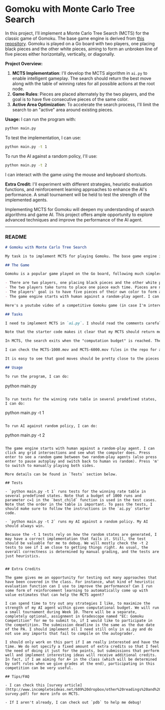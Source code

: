 

# Gomoku with Monte Carlo Tree Search

In this project, I'll implement a Monte Carlo Tree Search (MCTS) for the classic game of Gomoku. The base game engine is derived from [this repository](https://github.com/HackerSir/PygameTutorials/tree/master/Lesson04/Gomoku). Gomoku is played on a Go board with two players, one placing black pieces and the other white pieces, aiming to form an unbroken line of five pieces either horizontally, vertically, or diagonally.

**Project Overview:**
1. **MCTS Implementation**: I'll develop the MCTS algorithm in `ai.py` to enable intelligent gameplay. The search should return the best move along with the table of winning rates for all possible actions at the root node.
2. **Game Rules**: Pieces are placed alternately by the two players, and the goal is to have five consecutive pieces of the same color.
3. **Active Area Optimization**: To accelerate the search process, I'll limit the search to an "active" area around existing pieces.

**Usage:**
I can run the program with:
```bash
python main.py
```
To test the implementation, I can use:
```bash
python main.py -t 1
```
To run the AI against a random policy, I'll use:
```bash
python main.py -t 2
```
I can interact with the game using the mouse and keyboard shortcuts.

**Extra Credit:**
I'll experiment with different strategies, heuristic evaluation functions, and reinforcement learning approaches to enhance the AI's performance. A small tournament will be held to test the strength of the implemented agents.

Implementing MCTS for Gomoku will deepen my understanding of search algorithms and game AI. This project offers ample opportunity to explore advanced techniques and improve the performance of the AI agent.

---

### README

```markdown
# Gomoku with Monte Carlo Tree Search

My task is to implement MCTS for playing Gomoku. The base game engine is from [here](https://github.com/HackerSir/PygameTutorials/tree/master/Lesson04/Gomoku). 

## The Game

Gomoku is a popular game played on the Go board, following much simpler rules. 

- There are two players, one placing black pieces and the other white pieces, at the grid intersections of the board. 
- The two players take turns to place one piece each time. Pieces are never moved or removed from the board. 
- The players' goal is to have five pieces of their own color to form an unbroken line horizontally (`examples/ex1.png`), vertically (`examples/ex2.png`), or diagonally (`examples/ex3.png`). Of course, these are unlikely realistic games between reasonable players. A real game is more like `examples/ex4.png` (black is still very lame at the end).  
- The game engine starts with human against a random-play agent. I can click any grid intersections and see what the computer does. Press enter to see a random game between two random-play agents (also press enter to pause autoplay and switch back to human vs random). Press 'm' to switch to manually playing both sides.  

Here's a youtube video of a competitive Gomoku game (in case I'm interested, or want to procrastinate): https://www.youtube.com/watch?v=siYgHaEwmZU&ab_channel=SandraJones

## Tasks

I need to implement MCTS in `ai.py`. I should read the comments carefully.

Note that the starter code makes it clear that my MCTS should return more than just one action in the end, but also the table of winning rates for all actions for the root node (number of wins divided by total number of samples, i.e., the X-bar term in the best child formula). The tests compare these values that I compute with the correct ones for a few predefined states. 

In MCTS, the search exits when the "computation budget" is reached. The current default value is 1000, which will be used for testing. I can increase or decrease it to see the different behaviors of AI. For instance, with a budget over 6000, a correctly implemented MCTS AI should be able to play a fairly interesting game against me (although it may still make some obvious mistakes when the number of next actions to consider gets larger). 

I can check the MCTS-1000.mov and MCTS-6000.mov files in the repo for a demo of the correctly implemented MCTS with 1000 and 6000 budgets respectively. There is randomness, so the behavior of my implementation does not need to exactly match the video. 

It is easy to see that good moves should be pretty close to the pieces already on the board. Thus, to accelerate search, I have limited the search to a small "active" area around existing pieces (this area uses black lines on the board, compared to grey lines in the inactive area). 

## Usage

To run the program, I can do:
```
python main.py
```

To run tests for the winning rate table in several predefined states, I can do:
```
python main.py -t 1
```

To run AI against random policy, I can do:
```
python main.py -t 2
```

The game engine starts with human against a random-play agent. I can click any grid intersections and see what the computer does. Press enter to see a random game between two random-play agents (also press enter to pause autoplay and switch back to human vs random). Press 'm' to switch to manually playing both sides.  

More details can be found in `Tests` section below.

## Tests

- `python main.py -t 1` runs tests for the winning rate table in several predefined states. Note that a budget of 1000 runs and parameter c=1 in the `best_child` function is used in the test cases. Note that the order in the table is important. To pass the tests, I should make sure to follow the instructions in the `ai.py` starter code. 

- `python main.py -t 2` runs my AI against a random policy. My AI should always win. 

Because the -t 1 tests rely on how the random states are generated, I may have a correct implementation that fails it. Still, the test should be valuable for me to debug. We will mostly check the -t 2 tests to see if I am close to getting things right. As usual, the overall correctness is determined by manual grading, and the tests are just heuristics. 


## Extra Credits

The game gives me an opportunity for testing out many approaches that have been covered in the class. For instance, what kind of heuristic evaluation function can I use to improve the performance? Can I run some form of reinforcement learning to automatically come up with value estimates that can help the MCTS agent? 

I can spend time to try out any strategies I like, to maximize the strength of my AI agent within given computational budget. We will run a small tournament during Week 10. There will be a separate, completely optional, assignment in Gradescope named "EC: Gomoku Competition" for me to submit to, if I would like to participate in the competition. The submission deadline is the same as the due date of the PA. I should implement all I need still only in ai.py and do not use any imports that fail to compile on the autograder. 

I should only work on this part if I am really interested and have the time. We do not specify a fixed amount of extra credits so that I feel the need of doing it just for the points, but submissions that perform well and implement interesting ideas will receive additional credits. In fact, if I am aiming for A+ in the class (which will be determined by soft rules when we give grades at the end), participating in this competition can be very useful. 

## Tips/FAQ

- I can check this [survey article](http://www.incompleteideas.net/609%20dropbox/other%20readings%20and%20resources/MCTS-survey.pdf) for more info on MCTS. 

- If I aren't already, I can check out `pdb` to help me debug!
```
